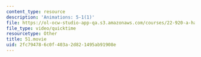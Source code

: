 ```yaml
---
content_type: resource
description: 'Animations: 5-1(1)'
file: https://ol-ocw-studio-app-qa.s3.amazonaws.com/courses/22-920-a-hands-on-introduction-to-nuclear-magnetic-resonance-january-iap-1997/2fc794786c0f403a2d821495ab91908e_51.movie
file_type: video/quicktime
resourcetype: Other
title: 51.movie
uid: 2fc79478-6c0f-403a-2d82-1495ab91908e
---
```

